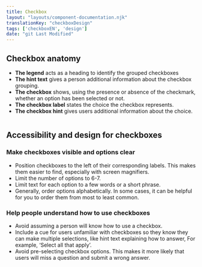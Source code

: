 ```yaml
---
title: Checkbox
layout: "layouts/component-documentation.njk"
translationKey: "checkboxDesign"
tags: ['checkboxEN', 'design']
date: "git Last Modified"
---
```


## Checkbox anatomy

- **The legend** acts as a heading to identify the grouped checkboxes
- **The hint text** gives a person additional information about the checkbox grouping.
- **The checkbox** shows, using the presence or absence of the checkmark, whether an option has been selected or not.
- **The checkbox label** states the choice the checkbox represents.
- **The checkbox hint** gives users additional information about the choice.

<img class="b-sm b-gray mt-400 p-400" src="/images/en/anatomy/gcds-checkbox-anatomy.svg" alt=""/>

## Accessibility and design for checkboxes

### Make checkboxes visible and options clear

- Position checkboxes to the left of their corresponding labels. This makes them easier to find, especially with screen magnifiers.
- Limit the number of options to 6-7.
- Limit text for each option to a few words or a short phrase.
- Generally, order options alphabetically. In some cases, it can be helpful for you to order them from most to least common.

### Help people understand how to use checkboxes

- Avoid assuming a person will know how to use a checkbox.
- Include a cue for users unfamiliar with checkboxes so they know they can make multiple selections, like hint text explaining how to answer, For example, ‘Select all that apply’.
- Avoid pre-selecting checkbox options. This makes it more likely that users will miss a question and submit a wrong answer.
